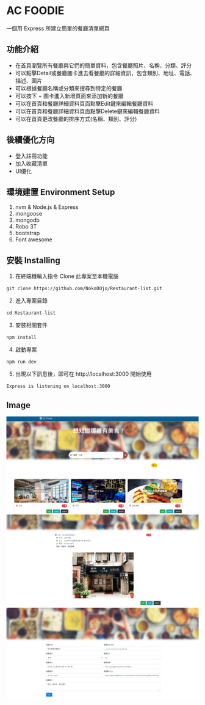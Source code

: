 # AC FOODIE
一個用 Express 所建立簡單的餐廳清單網頁

## 功能介紹
- 在首頁瀏覽所有餐廳與它們的簡單資料，包含餐廳照片、名稱、分類、評分
- 可以點擊Detail或餐廳圖卡進去看餐廳的詳細資訊，包含類別、地址、電話、描述、圖片
- 可以根據餐廳名稱或分類來搜尋到特定的餐廳
- 可以按下 + 圖卡進入新增頁面來添加新的餐廳
- 可以在首頁和餐廳詳細資料頁面點擊Edit鍵來編輯餐廳資料
- 可以在首頁和餐廳詳細資料頁面點擊Delete鍵來編輯餐廳資料
- 可以在首頁更改餐廳的排序方式(名稱、類別、評分)

## 後續優化方向
- 登入註冊功能
- 加入收藏清單
- UI優化

## 環境建置 Environment Setup

1. nvm & Node.js & Express
2. mongoose
3. mongodb
4. Robo 3T
5. bootstrap
6. Font awesome

## 安裝 Installing

1. 在終端機輸入指令 Clone 此專案至本機電腦
```
git clone https://github.com/NokoDOjo/Restaurant-list.git
```
2. 進入專案目錄
```
cd Restaurant-list
```
3. 安裝相關套件
```
npm install
```
4. 啟動專案
```
npm run dev
```
5. 出現以下訊息後，即可在 http://localhost:3000 開始使用
```
Express is listening on localhost:3000
```

## Image
![image](https://github.com/NokoDOjo/Restaurant-list/blob/main/%E6%93%B7%E5%8F%96.PNG)
![image](https://github.com/NokoDOjo/Restaurant-list/blob/main/screenshots/%E6%93%B7%E5%8F%962.PNG)
![image](https://github.com/NokoDOjo/Restaurant-list/blob/main/screenshots/%E6%93%B7%E5%8F%963.PNG)
